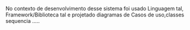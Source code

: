 No contexto de desenvolvimento desse sistema foi usado 
Linguagem  tal, Framework/Biblioteca tal e projetado diagramas de Casos de uso,classes sequencia .....


